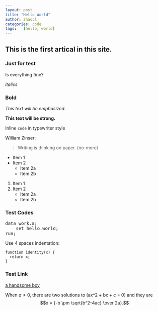 ```yaml
---
layout: post
title: "Hello World"
author: zhaocl
categories: code
tags:   [hello, world]
---
```


## This is the first artical in this site.
### Just for test

Is everything fine?

_italics_
### Bold

*This text will be emphasized.*

**This text will be strong.**

Inline `code` in typewriter style

William Zinser:

> Writing is thinking on paper. (no-more)

* Item 1
* Item 2
  * Item 2a
  * Item 2b


1. Item 1
2. Item 2
   * Item 2a
   * Item 2b


### Test Codes

<pre>
data work.a;
	set hello.world;
run;
</pre>

Use 4 spaces indentation:

    function identity(x) {
      return x;
    }

### Test Link

[a handsome boy](http://zhaocl.com/)

When $a \ne 0$, there are two solutions to \(ax^2 + bx + c = 0\) and they are $$x = {-b \pm \sqrt{b^2-4ac} \over 2a}.$$



